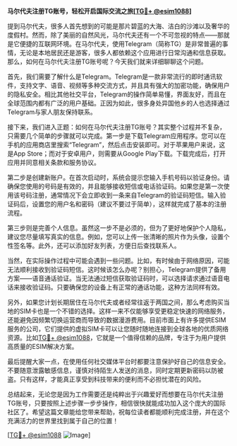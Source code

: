 **马尔代夫注册TG账号，轻松开启国际交流之旅[[TG💪+ @esim1088](https://t.me/s/esim1088)]**

提到马尔代夫，很多人首先想到的可能是那片碧蓝的大海、洁白的沙滩以及奢华的度假村。然而，除了美丽的自然风光，马尔代夫还有一个不可忽视的特点——那就是它便捷的互联网环境。在马尔代夫，使用Telegram（简称TG）是非常普遍的事情，无论是本地居民还是游客，很多人都依赖这个应用进行日常沟通和信息获取。那么，如何在马尔代夫注册TG账号呢？今天我们就来详细聊聊这个问题。

首先，我们需要了解什么是Telegram。Telegram是一款非常流行的即时通讯软件，支持文字、语音、视频等多种交流方式，并且具有强大的加密功能，确保用户的隐私安全。相比其他社交平台，Telegram的操作简单易懂，界面友好，而且在全球范围内都有广泛的用户基础。正因为如此，很多身处异国他乡的人也选择通过Telegram与家人朋友保持联系。

接下来，我们进入正题：如何在马尔代夫注册TG账号？其实整个过程并不复杂，只需要几个简单的步骤就可以完成。第一步是下载Telegram应用程序。您可以在手机的应用商店里搜索“Telegram”，然后点击安装即可。对于苹果用户来说，这是App Store；而对于安卓用户，则需要从Google Play下载。下载完成后，打开应用并同意相关条款和服务协议。

第二步是创建新账户。在首次启动时，系统会提示您输入手机号码以验证身份。请确保您使用的号码是有效的，并且能够接收短信或电话验证码。如果您是第一次使用该号码注册，通常情况下会立即收到一条来自Telegram的验证码短信。输入验证码后，设置您的用户名和密码（建议不要过于简单），这样就完成了基本的注册流程。

第三步则是完善个人信息。虽然这一步不是必须的，但为了更好地保护个人隐私，建议您尽量填写真实的信息。例如，您可以上传一张清晰的照片作为头像，设置个性签名等。此外，还可以添加好友列表，方便日后查找联系人。

当然，在实际操作过程中可能会遇到一些问题。比如，有时候由于网络原因，可能无法顺利接收到验证码短信。这时候该怎么办呢？别担心，Telegram提供了备用方案——语音通话验证。当无法通过短信获取验证码时，可以选择请求通过语音电话来接收验证码。只要确保您的设备上有正常的通话功能，这种方法同样有效。

另外，如果您计划长期居住在马尔代夫或者经常往返于两国之间，那么考虑购买当地的SIM卡也是一个不错的选择。这样一来不仅能够享受更稳定快速的网络服务，还能避免因频繁切换运营商而导致的数据漫游费用。目前市面上有许多提供ESIM服务的公司，它们提供的虚拟SIM卡可以让您随时随地连接到全球各地的优质网络资源。比如[TG💪+ @esim1088](https://t.me/s/esim1088)，它就是一个值得信赖的品牌，专注于为用户提供高质量的ESIM解决方案。

最后提醒大家一点，在使用任何社交媒体平台时都要注意保护好自己的信息安全。不要随意泄露敏感信息，谨慎对待陌生人发送的消息，同时定期更新密码以防被盗。只有这样，才能真正享受到科技带来的便利而不必担忧潜在的风险。

总结起来，无论您是因为工作需要还是纯粹出于兴趣爱好而想要在马尔代夫注册TG账号，只要按照上述步骤一步步操作，相信很快就能成功加入这个庞大的国际社区了。希望这篇文章能给您带来帮助，祝每位读者都能顺利完成注册，并在这个充满活力的世界里找到属于自己的位置！

[[TG💪+ @esim1088](https://t.me/s/esim1088) ![Image](https://i.postimg.cc/4NQfJmqS/Snipaste-2025-05-13-00-14-12.png)]